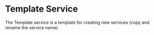 # Template Service

The Template service is a template for creating new services (copy and rename the service name).
